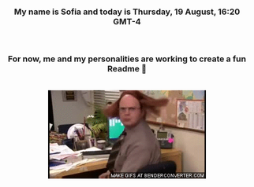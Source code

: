 


<div align="center">
<h3 >My name is Sofia and today is Thursday, 19 August, 16:20 GMT-4</h3><br>
<h3 >For now, me and my personalities are working to create a fun Readme 👋
</h3><br>
<img src='img/dwight.gif' alt='working...'/>
</div>
